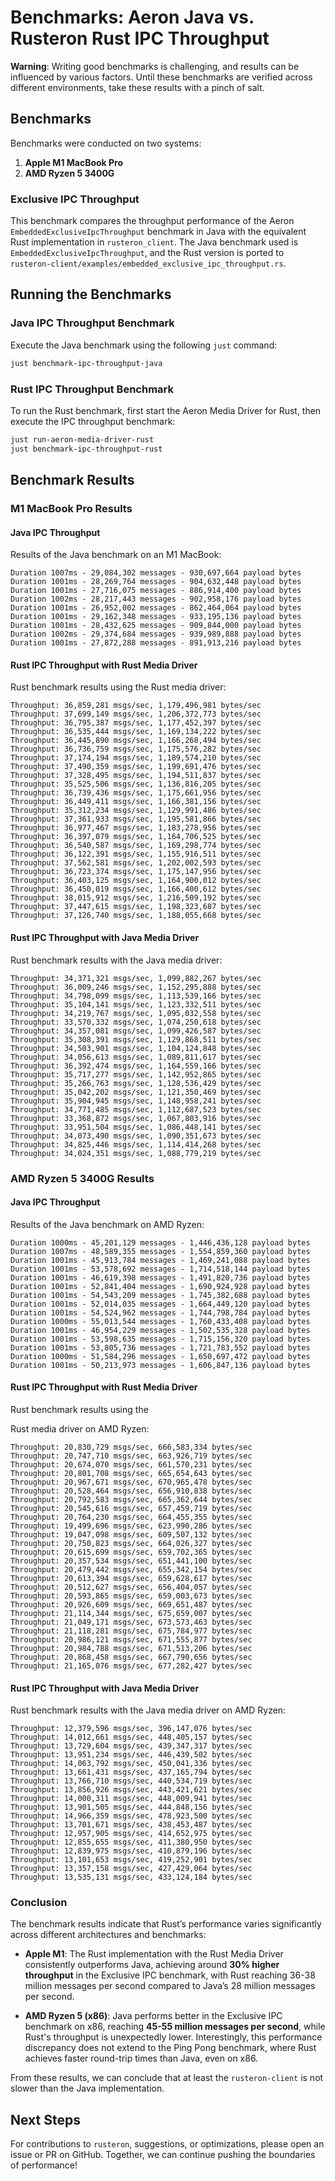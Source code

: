 # Benchmarks: Aeron Java vs. Rusteron Rust IPC Throughput

**Warning**: Writing good benchmarks is challenging, and results can be influenced by various factors. Until these benchmarks are verified across different environments, take these results with a pinch of salt.

## Benchmarks

Benchmarks were conducted on two systems:
1. **Apple M1 MacBook Pro**
2. **AMD Ryzen 5 3400G**

### Exclusive IPC Throughput

This benchmark compares the throughput performance of the Aeron `EmbeddedExclusiveIpcThroughput` benchmark in Java with the equivalent Rust implementation in `rusteron_client`. The Java benchmark used is `EmbeddedExclusiveIpcThroughput`, and the Rust version is ported to `rusteron-client/examples/embedded_exclusive_ipc_throughput.rs`.

## Running the Benchmarks

### Java IPC Throughput Benchmark
Execute the Java benchmark using the following `just` command:

```sh
just benchmark-ipc-throughput-java
```

### Rust IPC Throughput Benchmark
To run the Rust benchmark, first start the Aeron Media Driver for Rust, then execute the IPC throughput benchmark:

```sh
just run-aeron-media-driver-rust
just benchmark-ipc-throughput-rust
```

## Benchmark Results

### M1 MacBook Pro Results

#### Java IPC Throughput
Results of the Java benchmark on an M1 MacBook:

```
Duration 1007ms - 29,084,302 messages - 930,697,664 payload bytes
Duration 1001ms - 28,269,764 messages - 904,632,448 payload bytes
Duration 1001ms - 27,716,075 messages - 886,914,400 payload bytes
Duration 1002ms - 28,217,443 messages - 902,958,176 payload bytes
Duration 1001ms - 26,952,002 messages - 862,464,064 payload bytes
Duration 1001ms - 29,162,348 messages - 933,195,136 payload bytes
Duration 1001ms - 28,432,625 messages - 909,844,000 payload bytes
Duration 1002ms - 29,374,684 messages - 939,989,888 payload bytes
Duration 1001ms - 27,872,288 messages - 891,913,216 payload bytes
```

#### Rust IPC Throughput with Rust Media Driver
Rust benchmark results using the Rust media driver:

```
Throughput: 36,859,281 msgs/sec, 1,179,496,981 bytes/sec
Throughput: 37,699,149 msgs/sec, 1,206,372,773 bytes/sec
Throughput: 36,795,387 msgs/sec, 1,177,452,397 bytes/sec
Throughput: 36,535,444 msgs/sec, 1,169,134,222 bytes/sec
Throughput: 36,445,890 msgs/sec, 1,166,268,494 bytes/sec
Throughput: 36,736,759 msgs/sec, 1,175,576,282 bytes/sec
Throughput: 37,174,194 msgs/sec, 1,189,574,210 bytes/sec
Throughput: 37,490,359 msgs/sec, 1,199,691,476 bytes/sec
Throughput: 37,328,495 msgs/sec, 1,194,511,837 bytes/sec
Throughput: 35,525,506 msgs/sec, 1,136,816,205 bytes/sec
Throughput: 36,739,436 msgs/sec, 1,175,661,956 bytes/sec
Throughput: 36,449,411 msgs/sec, 1,166,381,156 bytes/sec
Throughput: 35,312,234 msgs/sec, 1,129,991,486 bytes/sec
Throughput: 37,361,933 msgs/sec, 1,195,581,866 bytes/sec
Throughput: 36,977,467 msgs/sec, 1,183,278,956 bytes/sec
Throughput: 36,397,079 msgs/sec, 1,164,706,525 bytes/sec
Throughput: 36,540,587 msgs/sec, 1,169,298,774 bytes/sec
Throughput: 36,122,391 msgs/sec, 1,155,916,511 bytes/sec
Throughput: 37,562,581 msgs/sec, 1,202,002,593 bytes/sec
Throughput: 36,723,374 msgs/sec, 1,175,147,956 bytes/sec
Throughput: 36,403,125 msgs/sec, 1,164,900,012 bytes/sec
Throughput: 36,450,019 msgs/sec, 1,166,400,612 bytes/sec
Throughput: 38,015,912 msgs/sec, 1,216,509,192 bytes/sec
Throughput: 37,447,615 msgs/sec, 1,198,323,687 bytes/sec
Throughput: 37,126,740 msgs/sec, 1,188,055,668 bytes/sec
```

#### Rust IPC Throughput with Java Media Driver
Rust benchmark results with the Java media driver:

```
Throughput: 34,371,321 msgs/sec, 1,099,882,267 bytes/sec
Throughput: 36,009,246 msgs/sec, 1,152,295,888 bytes/sec
Throughput: 34,798,099 msgs/sec, 1,113,539,166 bytes/sec
Throughput: 35,104,141 msgs/sec, 1,123,332,511 bytes/sec
Throughput: 34,219,767 msgs/sec, 1,095,032,558 bytes/sec
Throughput: 33,570,332 msgs/sec, 1,074,250,618 bytes/sec
Throughput: 34,357,081 msgs/sec, 1,099,426,587 bytes/sec
Throughput: 35,308,391 msgs/sec, 1,129,868,511 bytes/sec
Throughput: 34,503,901 msgs/sec, 1,104,124,848 bytes/sec
Throughput: 34,056,613 msgs/sec, 1,089,811,617 bytes/sec
Throughput: 36,392,474 msgs/sec, 1,164,559,166 bytes/sec
Throughput: 35,717,277 msgs/sec, 1,142,952,865 bytes/sec
Throughput: 35,266,763 msgs/sec, 1,128,536,429 bytes/sec
Throughput: 35,042,202 msgs/sec, 1,121,350,469 bytes/sec
Throughput: 35,904,945 msgs/sec, 1,148,958,241 bytes/sec
Throughput: 34,771,485 msgs/sec, 1,112,687,523 bytes/sec
Throughput: 33,368,872 msgs/sec, 1,067,803,916 bytes/sec
Throughput: 33,951,504 msgs/sec, 1,086,448,141 bytes/sec
Throughput: 34,073,490 msgs/sec, 1,090,351,673 bytes/sec
Throughput: 34,825,446 msgs/sec, 1,114,414,268 bytes/sec
Throughput: 34,024,351 msgs/sec, 1,088,779,219 bytes/sec
```

### AMD Ryzen 5 3400G Results

#### Java IPC Throughput
Results of the Java benchmark on AMD Ryzen:

```
Duration 1000ms - 45,201,129 messages - 1,446,436,128 payload bytes
Duration 1007ms - 48,589,355 messages - 1,554,859,360 payload bytes
Duration 1001ms - 45,913,784 messages - 1,469,241,088 payload bytes
Duration 1001ms - 53,578,692 messages - 1,714,518,144 payload bytes
Duration 1001ms - 46,619,398 messages - 1,491,820,736 payload bytes
Duration 1001ms - 52,841,404 messages - 1,690,924,928 payload bytes
Duration 1001ms - 54,543,209 messages - 1,745,382,688 payload bytes
Duration 1001ms - 52,014,035 messages - 1,664,449,120 payload bytes
Duration 1001ms - 54,524,962 messages - 1,744,798,784 payload bytes
Duration 1000ms - 55,013,544 messages - 1,760,433,408 payload bytes
Duration 1001ms - 46,954,229 messages - 1,502,535,328 payload bytes
Duration 1001ms - 53,598,635 messages - 1,715,156,320 payload bytes
Duration 1001ms - 53,805,736 messages - 1,721,783,552 payload bytes
Duration 1000ms - 51,584,296 messages - 1,650,697,472 payload bytes
Duration 1001ms - 50,213,973 messages - 1,606,847,136 payload bytes
```

#### Rust IPC Throughput with Rust Media Driver
Rust benchmark results using the

Rust media driver on AMD Ryzen:

```
Throughput: 20,830,729 msgs/sec, 666,583,334 bytes/sec
Throughput: 20,747,710 msgs/sec, 663,926,719 bytes/sec
Throughput: 20,674,070 msgs/sec, 661,570,231 bytes/sec
Throughput: 20,801,708 msgs/sec, 665,654,643 bytes/sec
Throughput: 20,967,671 msgs/sec, 670,965,478 bytes/sec
Throughput: 20,528,464 msgs/sec, 656,910,838 bytes/sec
Throughput: 20,792,583 msgs/sec, 665,362,644 bytes/sec
Throughput: 20,545,616 msgs/sec, 657,459,719 bytes/sec
Throughput: 20,764,230 msgs/sec, 664,455,355 bytes/sec
Throughput: 19,499,696 msgs/sec, 623,990,286 bytes/sec
Throughput: 19,047,098 msgs/sec, 609,507,132 bytes/sec
Throughput: 20,750,823 msgs/sec, 664,026,327 bytes/sec
Throughput: 20,615,699 msgs/sec, 659,702,365 bytes/sec
Throughput: 20,357,534 msgs/sec, 651,441,100 bytes/sec
Throughput: 20,479,442 msgs/sec, 655,342,154 bytes/sec
Throughput: 20,613,394 msgs/sec, 659,628,617 bytes/sec
Throughput: 20,512,627 msgs/sec, 656,404,057 bytes/sec
Throughput: 20,593,865 msgs/sec, 659,003,673 bytes/sec
Throughput: 20,926,609 msgs/sec, 669,651,487 bytes/sec
Throughput: 21,114,344 msgs/sec, 675,659,007 bytes/sec
Throughput: 21,049,171 msgs/sec, 673,573,463 bytes/sec
Throughput: 21,118,281 msgs/sec, 675,784,977 bytes/sec
Throughput: 20,986,121 msgs/sec, 671,555,877 bytes/sec
Throughput: 20,984,788 msgs/sec, 671,513,206 bytes/sec
Throughput: 20,868,458 msgs/sec, 667,790,656 bytes/sec
Throughput: 21,165,076 msgs/sec, 677,282,427 bytes/sec
```

#### Rust IPC Throughput with Java Media Driver
Rust benchmark results with the Java media driver on AMD Ryzen:

```
Throughput: 12,379,596 msgs/sec, 396,147,076 bytes/sec
Throughput: 14,012,661 msgs/sec, 448,405,157 bytes/sec
Throughput: 13,729,604 msgs/sec, 439,347,317 bytes/sec
Throughput: 13,951,234 msgs/sec, 446,439,502 bytes/sec
Throughput: 14,063,792 msgs/sec, 450,041,336 bytes/sec
Throughput: 13,661,431 msgs/sec, 437,165,794 bytes/sec
Throughput: 13,766,710 msgs/sec, 440,534,719 bytes/sec
Throughput: 13,856,926 msgs/sec, 443,421,621 bytes/sec
Throughput: 14,000,311 msgs/sec, 448,009,941 bytes/sec
Throughput: 13,901,505 msgs/sec, 444,848,156 bytes/sec
Throughput: 14,966,359 msgs/sec, 478,923,500 bytes/sec
Throughput: 13,701,671 msgs/sec, 438,453,487 bytes/sec
Throughput: 12,957,905 msgs/sec, 414,652,975 bytes/sec
Throughput: 12,855,655 msgs/sec, 411,380,950 bytes/sec
Throughput: 12,839,975 msgs/sec, 410,879,196 bytes/sec
Throughput: 13,101,653 msgs/sec, 419,252,901 bytes/sec
Throughput: 13,357,158 msgs/sec, 427,429,064 bytes/sec
Throughput: 13,535,131 msgs/sec, 433,124,184 bytes/sec
```

### Conclusion

The benchmark results indicate that Rust’s performance varies significantly across different architectures and benchmarks:

- **Apple M1**: The Rust implementation with the Rust Media Driver consistently outperforms Java, achieving around **30% higher throughput** in the Exclusive IPC benchmark, with Rust reaching 36-38 million messages per second compared to Java’s 28 million messages per second.

- **AMD Ryzen 5 (x86)**: Java performs better in the Exclusive IPC benchmark on x86, reaching **45-55 million messages per second**, while Rust's throughput is unexpectedly lower. Interestingly, this performance discrepancy does not extend to the Ping Pong benchmark, where Rust achieves faster round-trip times than Java, even on x86.

From these results, we can conclude that at least the `rusteron-client` is not slower than the Java implementation.

## Next Steps
For contributions to `rusteron`, suggestions, or optimizations, please open an issue or PR on GitHub. Together, we can continue pushing the boundaries of performance!